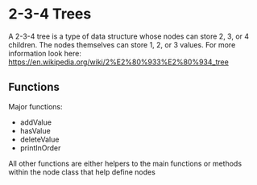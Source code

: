 # 2-3-4 Trees

A 2-3-4 tree is a type of data structure whose nodes can store 2, 3, or 4 children. The nodes themselves can store 1, 2, or 3 values. For more information look here: https://en.wikipedia.org/wiki/2%E2%80%933%E2%80%934_tree

## Functions
Major functions:
- addValue
- hasValue
- deleteValue
- printInOrder

All other functions are either helpers to the main functions or methods within the node class that help define nodes
